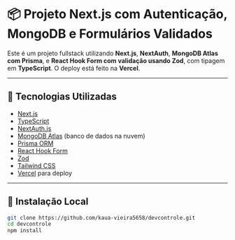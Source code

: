 # 📦 Projeto Next.js com Autenticação, MongoDB e Formulários Validados

Este é um projeto fullstack utilizando **Next.js**, **NextAuth**, **MongoDB Atlas com Prisma**, e **React Hook Form com validação usando Zod**, com tipagem em **TypeScript**. O deploy está feito na **Vercel**.

---

## 🚀 Tecnologias Utilizadas

- [Next.js](https://nextjs.org/)
- [TypeScript](https://www.typescriptlang.org/)
- [NextAuth.js](https://next-auth.js.org/)
- [MongoDB Atlas](https://www.mongodb.com/atlas/database) (banco de dados na nuvem)
- [Prisma ORM](https://www.prisma.io/)
- [React Hook Form](https://react-hook-form.com/)
- [Zod](https://zod.dev/)
- [Tailwind CSS](https://tailwindcss.com/)
- [Vercel](https://vercel.com/) para deploy

---

## 📁 Instalação Local

```bash
git clone https://github.com/kaua-vieira5658/devcontrole.git
cd devcontrole
npm install
```
